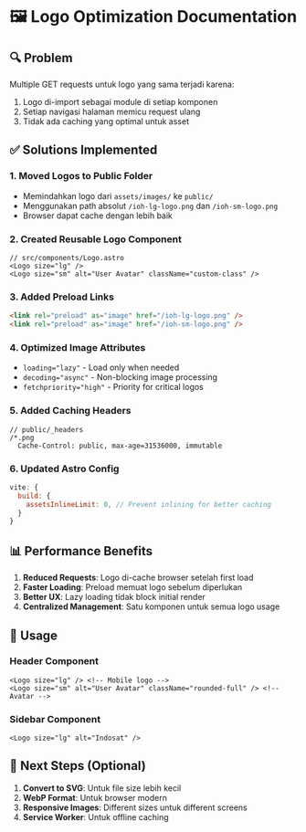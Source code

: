 # 🖼️ Logo Optimization Documentation

## 🔍 Problem
Multiple GET requests untuk logo yang sama terjadi karena:
1. Logo di-import sebagai module di setiap komponen
2. Setiap navigasi halaman memicu request ulang
3. Tidak ada caching yang optimal untuk asset

## ✅ Solutions Implemented

### 1. **Moved Logos to Public Folder**
- Memindahkan logo dari `assets/images/` ke `public/`
- Menggunakan path absolut `/ioh-lg-logo.png` dan `/ioh-sm-logo.png`
- Browser dapat cache dengan lebih baik

### 2. **Created Reusable Logo Component**
```astro
// src/components/Logo.astro
<Logo size="lg" />
<Logo size="sm" alt="User Avatar" className="custom-class" />
```

### 3. **Added Preload Links**
```html
<link rel="preload" as="image" href="/ioh-lg-logo.png" />
<link rel="preload" as="image" href="/ioh-sm-logo.png" />
```

### 4. **Optimized Image Attributes**
- `loading="lazy"` - Load only when needed
- `decoding="async"` - Non-blocking image processing
- `fetchpriority="high"` - Priority for critical logos

### 5. **Added Caching Headers**
```
// public/_headers
/*.png
  Cache-Control: public, max-age=31536000, immutable
```

### 6. **Updated Astro Config**
```js
vite: {
  build: {
    assetsInlineLimit: 0, // Prevent inlining for better caching
  }
}
```

## 📊 Performance Benefits

1. **Reduced Requests**: Logo di-cache browser setelah first load
2. **Faster Loading**: Preload memuat logo sebelum diperlukan
3. **Better UX**: Lazy loading tidak block initial render
4. **Centralized Management**: Satu komponen untuk semua logo usage

## 🔧 Usage

### Header Component
```astro
<Logo size="lg" /> <!-- Mobile logo -->
<Logo size="sm" alt="User Avatar" className="rounded-full" /> <!-- Avatar -->
```

### Sidebar Component
```astro
<Logo size="lg" alt="Indosat" />
```

## 🚀 Next Steps (Optional)

1. **Convert to SVG**: Untuk file size lebih kecil
2. **WebP Format**: Untuk browser modern
3. **Responsive Images**: Different sizes untuk different screens
4. **Service Worker**: Untuk offline caching